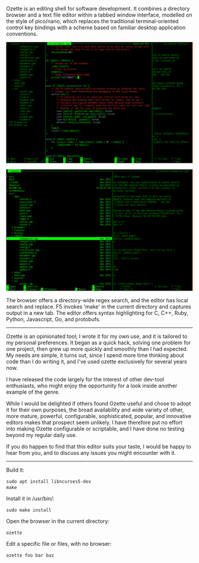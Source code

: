 Ozette is an editing shell for software development. It combines a directory
browser and a text file editor within a tabbed window interface, modelled on
the style of pico/nano, which replaces the traditional terminal-oriented control
key bindings with a scheme based on familiar desktop application conventions.

![editor screenshot](screenshots/2017-09-29_10-50-22.png?raw=true)

![browser screenshot](screenshots/2017-09-29_10-54-10.png?raw=true)

The browser offers a directory-wide regex search, and the editor has local
search and replace. F5 invokes 'make' in the current directory and captures
output in a new tab. The editor offers syntax highlighting for C, C++, Ruby,
Python, Javascript, Go, and protobufs.

----

Ozette is an opinionated tool; I wrote it for my own use, and it is tailored to
my personal preferences. It began as a quick hack, solving one problem for one
project, then grew up more quickly and smoothly than I had expected. My needs
are simple, it turns out, since I spend more time thinking about code than I do
writing it, and I've used ozette exclusively for several years now.

I have released the code largely for the interest of other dev-tool enthusiasts,
who might enjoy the opportunity for a look inside another example of the genre.

While I would be delighted if others found Ozette useful and chose to adopt it
for their own purposes, the broad availability and wide variety of other, more
mature, powerful, configurable, sophisticated, popular, and innovative editors
makes that prospect seem unlikely. I have therefore put no effort into making
Ozette configurable or scriptable, and I have done no testing beyond my regular
daily use.

If you do happen to find that this editor suits your taste, I would be happy
to hear from you, and to discuss any issues you might encounter with it.

----

Build it:

	sudo apt install libncurses5-dev
	make

Install it in /usr/bin/:

	sudo make install

Open the browser in the current directory:

	ozette

Edit a specific file or files, with no browser:

	ozette foo bar baz




